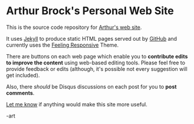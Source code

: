 # Arthur Brock's Personal Web Site

This is the source code repository for [Arthur's web site](http://artbrock.com).  

It uses [Jekyll](http://jekyllrb.com) to produce static HTML pages served out by [GitHub](http://github.com) and currently uses the [Feeling Responsive](https://github.com/Phlow/feeling-responsive) Theme.

There are buttons on each web page which enable you to **contribute edits to improve the content** using web-based editing tools. Please feel free to provide feedback or edits (although, it's possible not every suggestion will get included).

Also, there *should* be Disqus discussions on each post for you to **post comments**.

[Let me know]() if anything would make this site more useful.

-art
